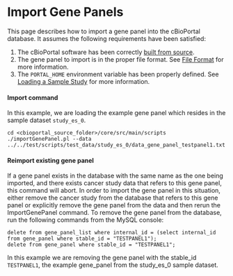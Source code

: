 # Import Gene Panels

This page describes how to import a gene panel into the cBioPortal database.  It assumes the following requirements have been satisfied:

1. The cBioPortal software has been correctly [built from source](Build-from-Source.md).
2. The gene panel to import is in the proper file format.  See [File Format](File-Formats.md#gene-panel-data) for more information.
3. The `PORTAL_HOME` environment variable has been properly defined.  See [Loading a Sample Study](Load-Sample-Cancer-Study.md#set-the-portal_home-environment-variable) for more information.

#### Import command

In this example, we are loading the example gene panel which resides in the sample dataset `study_es_0`.

```
cd <cbioportal_source_folder>/core/src/main/scripts
./importGenePanel.pl --data ../../test/scripts/test_data/study_es_0/data_gene_panel_testpanel1.txt
```

#### Reimport existing gene panel

If a gene panel exists in the database with the same name as the one being imported, and there exists cancer study data that refers to this gene panel, this command will abort.  In order to import the gene panel in this situation, either remove the cancer study from the database that refers to this gene panel or explicitly remove the gene panel from the data and then rerun the ImportGenePanel command.  To remove the gene panel from the database, run the following commands from the MySQL console:

```
delete from gene_panel_list where internal_id = (select internal_id from gene_panel where stable_id = "TESTPANEL1");
delete from gene_panel where stable_id = "TESTPANEL1";
```
In this example we are removing the gene panel with the stable_id `TESTPANEL1`, the example gene_panel from the study_es_0 sample dataset.
